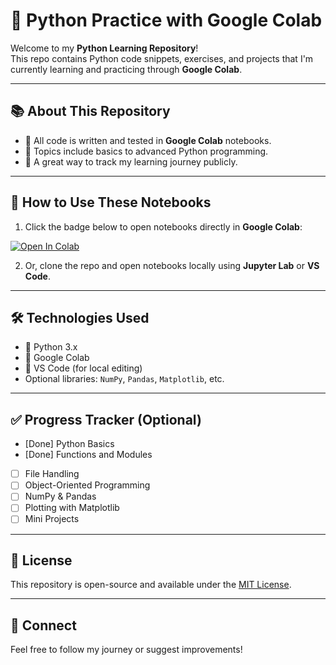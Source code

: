 # 🐍 Python Practice with Google Colab

Welcome to my **Python Learning Repository**!  
This repo contains Python code snippets, exercises, and projects that I'm currently learning and practicing through **Google Colab**.

<hr>

## 📚 About This Repository

- 🔸 All code is written and tested in **Google Colab** notebooks.
- 🔸 Topics include basics to advanced Python programming.
- 🔸 A great way to track my learning journey publicly.

<hr>


## 🚀 How to Use These Notebooks

1. Click the badge below to open notebooks directly in **Google Colab**:
   > 

[![Open In Colab](https://colab.research.google.com/assets/colab-badge.svg)](https://colab.research.google.com/github/PradhyumnaBait/Python-Projetc-GoogleColab/blob/main/notebooks/PYthonChallenge.ipynb)

2. Or, clone the repo and open notebooks locally using **Jupyter Lab** or **VS Code**.

<hr>

## 🛠 Technologies Used

- 🐍 Python 3.x
- 📓 Google Colab
- 🔧 VS Code (for local editing)
- Optional libraries: `NumPy`, `Pandas`, `Matplotlib`, etc.

<hr>


## ✅ Progress Tracker (Optional)

- [Done] Python Basics  
- [Done] Functions and Modules  
- [ ] File Handling  
- [ ] Object-Oriented Programming  
- [ ] NumPy & Pandas  
- [ ] Plotting with Matplotlib  
- [ ] Mini Projects

<hr>

## 📄 License

This repository is open-source and available under the [MIT License](LICENSE).

<hr>

## 🤝 Connect

Feel free to follow my journey or suggest improvements!

